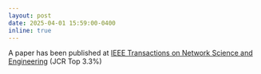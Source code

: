 ```yaml
---
layout: post
date: 2025-04-01 15:59:00-0400
inline: true
---
```


A paper has been published at [IEEE Transactions on Network Science and Engineering]([https://iopscience.iop.org/journal/2632-2153?gad_source=1&gad_campaignid=22579603669&gbraid=0AAAAA_jl0Lz_DLCziiCq9CZYzxXx7pWSI&gclid=Cj0KCQjwjJrCBhCXARIsAI5x66U0ImrdurUj0y1ub6zSw19-oifEy9IxErMw0ybynlUWfrdmMNysYoUaAjVjEALw_wcB](https://ieeexplore.ieee.org/abstract/document/10974679)) (JCR Top 3.3%)
